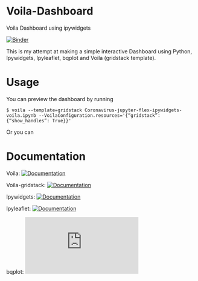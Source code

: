 # Voila-Dashboard
Voila Dashboard using ipywidgets

[![Binder](https://mybinder.org/badge_logo.svg)](https://mybinder.org/v2/gh/1230grams/Voila-Dashboard/master?filepath=Coronavirus-jupyter-flex-ipywidgets-voila.ipynb)

This is my attempt at making a simple interactive Dashboard using Python, Ipywidgets, Ipyleaflet, bqplot and Voila (gridstack template).

# Usage
You can preview the dashboard by running
```
$ voila --template=gridstack Coronavirus-jupyter-flex-ipywidgets-voila.ipynb --VoilaConfiguration.resources='{“gridstack”: {“show_handles”: True}}'
```
Or you can 

# Documentation
Voila: [![Documentation](https://voila.readthedocs.io/en/stable/)](https://voila.readthedocs.io/en/stable/)

Voila-gridstack: [![Documentation](https://github.com/voila-dashboards/voila-gridstack)](https://github.com/voila-dashboards/voila-gridstack)

Ipywidgets: [![Documentation](https://ipywidgets.readthedocs.io/en/latest/)](https://ipywidgets.readthedocs.io/en/latest/)

Ipyleaflet: [![Documentation](https://ipyleaflet.readthedocs.io/en/latest/)](https://ipyleaflet.readthedocs.io/en/latest/)

bqplot: [![Documentation](https://bqplot.readthedocs.io/en/latest/index.html)](https://bqplot.readthedocs.io/en/latest/index.html)



